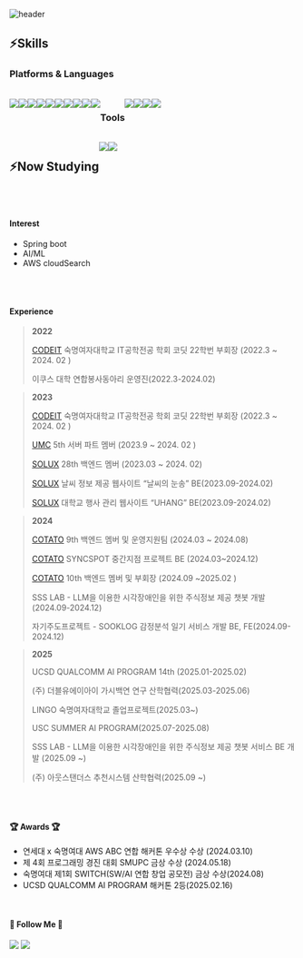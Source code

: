 ![header](https://capsule-render.vercel.app/api?type=waving&height=300&color=F1E0E0&text=Welcome%20to%20Yejin's%20GitHub%20&textBg=false&fontSize=60&fontColor=FAFAFA&rotate=0&descAlign=63&descAlignY=69&desc=Hello,%20I'm%20Ye%20Jin%20)

 

<h2>⚡Skills </h2>
<h3>Platforms & Languages </h3>
<br>

<div style="display:flex; flex-direction:row;">
 
  <img src="https://img.shields.io/badge/Python-3776AB?style=flat-square&logo=Python&logoColor=white"/>
  <img src="https://img.shields.io/badge/JavaScript-F7DF1E?style=flat-square&logo=JavaScript&logoColor=black"/>
  <img src="https://img.shields.io/badge/CSS3-1572B6?style=flat-square&logo=CSS3&logoColor=white"/>
  <img src="https://img.shields.io/badge/C-A8B9CC?style=flat-square&logo=C&logoColor=white"/>
  <img src="https://img.shields.io/badge/C++-00599C?style=flat-square&logo=C%2B%2B&logoColor=white"/>
   <img src="https://img.shields.io/badge/Java-007396?style=flat-square&logo=Java&logoColor=white"/> 
    <br>
  <img src="https://img.shields.io/badge/Mysql-E6B91E?style=flat-square&logo=MySql&logoColor=white"/>
  <img src="https://img.shields.io/badge/Spring-6DB33F?style=flat-square&logo=Spring&logoColor=white"/>
  <img src="https://img.shields.io/badge/SpringBoot-6DB33F?style=flat-square&logo=SpringBoot&logoColor=white"/>
   <img src="https://img.shields.io/badge/Node.js-339933?style=flat-square&logo=Node.js&logoColor=white"/></a>
<h3>Tools </h3>
    <img src="https://img.shields.io/badge/Git-181717?style=flat-square&logo=Git&logoColor=white"/>
    <img src="https://img.shields.io/badge/Figma-F24E1E?style=flat-square&logo=Figma&logoColor=white"/>
    <img src="https://img.shields.io/badge/Discord-5865F2?style=flat-square&logo=Discord&logoColor=white"/>
    <img src="https://img.shields.io/badge/Slack-4A154B?style=flat-square&logo=Slack&logoColor=white"/>
    
</div>
<br>
<div style="display:flex; flex-direction:row;">
<h2>⚡Now Studying </h2>
<img src="https://img.shields.io/badge/Spring-6DB33F?style=flat-square&logo=Spring&logoColor=white"/>
<img src="https://img.shields.io/badge/SpringBoot-6DB33F?style=flat-square&logo=SpringBoot&logoColor=white"/>
</div>
<br>
<br>

#### Interest
- Spring boot
- AI/ML
- AWS cloudSearch

<br>
<br>

#### Experience
> **2022**
> 
> 
> [CODEIT](https://github.com/sm-CODE-IT) 숙명여자대학교 IT공학전공 학회 코딧 22학번 부회장 (2022.3 ~ 2024. 02 )
> 
> 이쿠스 대학 연합봉사동아리 운영진(2022.3-2024.02)
> 

> **2023**
>
> [CODEIT](https://github.com/sm-CODE-IT) 숙명여자대학교 IT공학전공 학회 코딧 22학번 부회장 (2022.3 ~ 2024. 02 ) 
> 
> [UMC](https://github.com/UMC-SMWU) 5th 서버 파트 멤버 (2023.9 ~ 2024. 02 )
> 
> [SOLUX](https://github.com/sm-solux) 28th 백엔드 멤버 (2023.03 ~ 2024. 02)
> 
> [SOLUX](https://github.com/sm-solux) 날씨 정보 제공  웹사이트 “날씨의 눈송” BE(2023.09-2024.02)
> 
> [SOLUX](https://github.com/sm-solux) 대학교 행사 관리 웹사이트 “UHANG” BE(2023.09-2024.02)
> 


> **2024**
> 
> 
> [COTATO](https://github.com/IT-Cotato) 9th 백엔드 멤버 및 운영지원팀 (2024.03 ~ 2024.08)
> 
> [COTATO](https://github.com/IT-Cotato) SYNCSPOT 중간지점 프로젝트  BE (2024.03~2024.12)
> 
> [COTATO](https://github.com/IT-Cotato) 10th 백엔드 멤버 및 부회장 (2024.09 ~2025.02 )
> 
> SSS LAB  - LLM을 이용한 시각장애인을 위한 주식정보 제공 챗봇 개발 (2024.09-2024.12)
> 
> 자기주도프로젝트 - SOOKLOG 감정분석 일기 서비스 개발  BE, FE(2024.09- 2024.12)
> 

> **2025**
> 
> 
> UCSD QUALCOMM AI PROGRAM 14th (2025.01-2025.02)
> 
> (주) 더블유에이아이 가시백연 연구 산학협력(2025.03-2025.06)
> 
> LINGO 숙명여자대학교 졸업프로젝트(2025.03~)
> 
> USC SUMMER AI PROGRAM(2025.07-2025.08)
>
> SSS LAB  - LLM을 이용한 시각장애인을 위한 주식정보 제공 챗봇 서비스 BE 개발 (2025.09 ~)
> 
> (주) 아웃스탠더스 추천시스템 산학협력(2025.09 ~)



<br>
<br>

#### 🏆 Awards 🏆
- 연세대 x 숙명여대 AWS ABC 연합 해커톤 우수상 수상 (2024.03.10) <br>
- 제 4회 프로그래밍 경진 대회 SMUPC 금상 수상 (2024.05.18)<br>
- 숙명여대 제1회 SWITCH(SW/AI 연합 창업 공모전)  금상 수상(2024.08)<br>
- UCSD QUALCOMM AI PROGRAM 해커톤 2등(2025.02.16)



<br>

#### 🌈 Follow Me 🌈
 
  <a href="https://www.instagram.com/ye_sir0605/"><img src="https://img.shields.io/badge/Instagram-E4405F?style=flat-square&logo=Instagram&logoColor=white&link=https://www.instagram.com/hye_inisfree/"/></a>
  <a href="mailto:yejins06050@gmail.com"><img src="https://img.shields.io/badge/Gmail-d14836?style=flat-square&logo=Gmail&logoColor=white&link=kimhyein7110@gmail.com"/></a>

